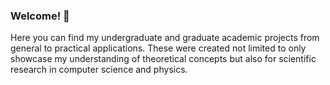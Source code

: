 ### Welcome! 👋

Here you can find my undergraduate and graduate academic projects from general to practical applications. These were created not limited to only showcase my understanding of theoretical concepts but also for scientific research in computer science and physics.
